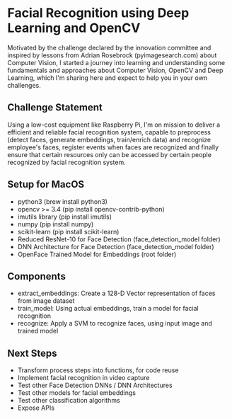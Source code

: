 # Facial Recognition using Deep Learning and OpenCV

Motivated by the challenge declared by the innovation committee and inspired by lessons from Adrian Rosebrock (pyimagesearch.com) about Computer Vision, I started a journey into learning and understanding some fundamentals and approaches about Computer Vision, OpenCV and Deep Learning, which I'm sharing here and expect to help you in your own challenges.

## Challenge Statement

Using a low-cost equipment like Raspberry Pi, I'm on mission to deliver a efficient and reliable facial recognition system, capable to preprocess (detect faces, generate embeddings, train/enrich data) and recognize employee's faces, register events when faces are recognized and finally ensure that certain  resources only can be accessed by certain people recognized by facial recognition system.

## Setup for MacOS

- python3 (brew install python3)
- opencv >= 3.4 (pip install opencv-contrib-python)
- imutils library (pip install imutils)
- numpy (pip install numpy)
- scikit-learn (pip install scikit-learn)
- Reduced ResNet-10 for Face Detection (face_detection_model folder)
- DNN Architecture for Face Detection (face_detection_model folder)
- OpenFace Trained Model for Embeddings (root folder)

## Components
- extract_embeddings: Create a 128-D Vector representation of faces from image dataset
- train_model: Using actual embeddings, train a model for facial recognition
- recognize: Apply a SVM to recognize faces, using input image and trained model 

## Next Steps
- Transform process steps into functions, for code reuse
- Implement facial recognition in video capture
- Test other Face Detection DNNs / DNN Architectures
- Test other models for facial embeddings
- Test other classification algorithms
- Expose APIs